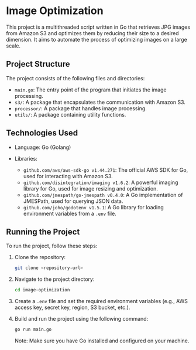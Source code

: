 # Image Optimization

This project is a multithreaded script written in Go that retrieves JPG images from Amazon S3 and optimizes them by reducing their size to a desired dimension. It aims to automate the process of optimizing images on a large scale.

## Project Structure

The project consists of the following files and directories:

- `main.go`: The entry point of the program that initiates the image processing.
- `s3/`: A package that encapsulates the communication with Amazon S3.
- `processor/`: A package that handles image processing.
- `utils/`: A package containing utility functions.

## Technologies Used

- Language: Go (Golang)
- Libraries:

  - `github.com/aws/aws-sdk-go v1.44.271`: The official AWS SDK for Go, used for interacting with Amazon S3.
  - `github.com/disintegration/imaging v1.6.2`: A powerful imaging library for Go, used for image resizing and optimization.
  - `github.com/jmespath/go-jmespath v0.4.0`: A Go implementation of JMESPath, used for querying JSON data.
  - `github.com/joho/godotenv v1.5.1`: A Go library for loading environment variables from a `.env` file.

## Running the Project

To run the project, follow these steps:

1. Clone the repository:

   ```bash
   git clone <repository-url>
   ```

2. Navigate to the project directory:

   ```bash
   cd image-optimization
   ```

3. Create a `.env` file and set the required environment variables (e.g., AWS access key, secret key, region, S3 bucket, etc.).

4. Build and run the project using the following command:

   ```bash
   go run main.go
   ```

   Note: Make sure you have Go installed and configured on your machine.
